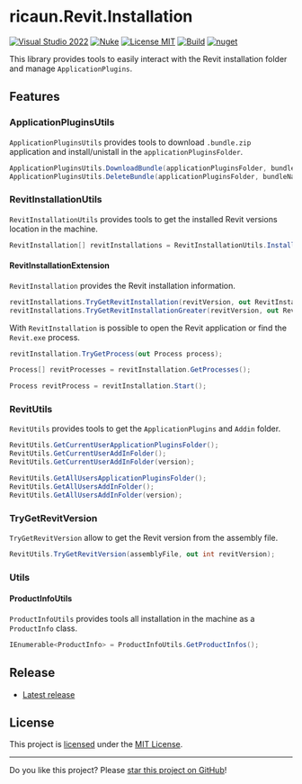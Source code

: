 # ricaun.Revit.Installation

[![Visual Studio 2022](https://img.shields.io/badge/Visual%20Studio-2022-blue)](https://github.com/ricaun-io/ricaun.Revit.Installation)
[![Nuke](https://img.shields.io/badge/Nuke-Build-blue)](https://nuke.build/)
[![License MIT](https://img.shields.io/badge/License-MIT-blue.svg)](LICENSE)
[![Build](https://github.com/ricaun-io/ricaun.Revit.Installation/actions/workflows/Build.yml/badge.svg)](https://github.com/ricaun-io/ricaun.Revit.Installation/actions)
[![nuget](https://img.shields.io/nuget/v/ricaun.Revit.Installation?logo=nuget&label=nuget&color=blue)](https://www.nuget.org/packages/ricaun.Revit.Installation)

This library provides tools to easily interact with the Revit installation folder and manage `ApplicationPlugins`.

## Features
### ApplicationPluginsUtils

`ApplicationPluginsUtils` provides tools to download `.bundle.zip` application and install/unistall in the `applicationPluginsFolder`.

```C#
ApplicationPluginsUtils.DownloadBundle(applicationPluginsFolder, bundleUrl);
ApplicationPluginsUtils.DeleteBundle(applicationPluginsFolder, bundleName);
```

### RevitInstallationUtils

`RevitInstallationUtils` provides tools to get the installed Revit versions location in the machine.

```C#
RevitInstallation[] revitInstallations = RevitInstallationUtils.InstalledRevit;
```

#### RevitInstallationExtension

`RevitInstallation` provides the Revit installation information.

```C#
revitInstallations.TryGetRevitInstallation(revitVersion, out RevitInstallation revitInstallation);
revitInstallations.TryGetRevitInstallationGreater(revitVersion, out RevitInstallation revitInstallation);
```

With `RevitInstallation` is possible to open the Revit application or find the `Revit.exe` process.

```C#
revitInstallation.TryGetProcess(out Process process);
```
```C#
Process[] revitProcesses = revitInstallation.GetProcesses();
```
```C#
Process revitProcess = revitInstallation.Start();
```

### RevitUtils

`RevitUtils` provides tools to get the `ApplicationPlugins` and `Addin` folder.

```C#
RevitUtils.GetCurrentUserApplicationPluginsFolder();
RevitUtils.GetCurrentUserAddInFolder();
RevitUtils.GetCurrentUserAddInFolder(version);
```
```C#
RevitUtils.GetAllUsersApplicationPluginsFolder();
RevitUtils.GetAllUsersAddInFolder();
RevitUtils.GetAllUsersAddInFolder(version);
```

### TryGetRevitVersion

`TryGetRevitVersion` allow to get the Revit version from the assembly file.

```C#
RevitUtils.TryGetRevitVersion(assemblyFile, out int revitVersion);
```

### Utils
#### ProductInfoUtils

`ProductInfoUtils` provides tools all installation in the machine as a `ProductInfo` class.
```C#
IEnumerable<ProductInfo> = ProductInfoUtils.GetProductInfos();
```

## Release

* [Latest release](https://github.com/ricaun-io/ricaun.Revit.Installation/releases/latest)

## License

This project is [licensed](LICENSE) under the [MIT License](https://en.wikipedia.org/wiki/MIT_License).

---

Do you like this project? Please [star this project on GitHub](https://github.com/ricaun-io/ricaun.Revit.Installation/stargazers)!